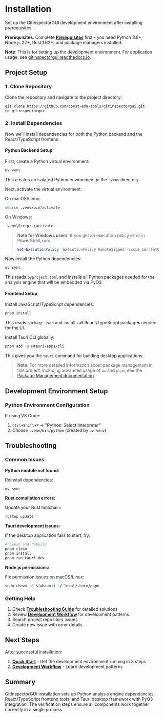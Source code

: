 # Installation

Set up the GitInspectorGUI development environment after installing prerequisites.

**Prerequisites**: Complete **[Prerequisites](01-prerequisites.md)** first - you need
Python 3.8+, Node.js 22+, Rust 1.63+, and package managers installed.

**Note**: This is for setting up the development environment. For application usage, see
[gitinspectorgui.readthedocs.io](https://gitinspectorgui.readthedocs.io/en/latest/).

## Project Setup

### 1. Clone Repository

Clone the repository and navigate to the project directory:

```bash
git clone https://github.com/boost-edu-tools/gitinspectorgui.git
cd gitinspectorgui
```

### 2. Install Dependencies

Now we'll install dependencies for both the Python backend and the React/TypeScript
frontend.

#### Python Backend Setup

First, create a Python virtual environment:

```bash
uv venv
```

This creates an isolated Python environment in the `.venv` directory.

Next, activate the virtual environment:

On macOS/Linux:

```bash
source .venv/bin/activate
```

On Windows:

```powershell
.venv\Scripts\activate
```

> **Note for Windows users**: If you get an execution policy error in PowerShell, run:
>
> ```powershell
> Set-ExecutionPolicy -ExecutionPolicy RemoteSigned -Scope CurrentUser
> ```

Now install the Python dependencies:

```bash
uv sync
```

This reads `pyproject.toml` and installs all Python packages needed for the analysis
engine that will be embedded via PyO3.

#### Frontend Setup

Install JavaScript/TypeScript dependencies:

```bash
pnpm install
```

This reads `package.json` and installs all React/TypeScript packages needed for the UI.

Install Tauri CLI globally:

```bash
pnpm add -g @tauri-apps/cli
```

This gives you the `tauri` command for building desktop applications.

> **Note**: For more detailed information about package management in this project,
> including advanced usage of `uv` and `pnpm`, see the
> [Package Management documentation](../development/package-management.md).

## Development Environment Setup

### Python Environment Configuration

If using VS Code:

1. `Ctrl+Shift+P` → "Python: Select Interpreter"
2. Choose `.venv/bin/python` (created by `uv venv`)

## Troubleshooting

### Common Issues

**Python module not found:**

Reinstall dependencies:

```bash
uv sync
```

**Rust compilation errors:**

Update your Rust toolchain:

```bash
rustup update
```

**Tauri development issues:**

If the desktop application fails to start, try:

```bash
# Clean and rebuild
pnpm clean
pnpm install
pnpm run tauri dev
```

**Node.js permissions:**

Fix permission issues on macOS/Linux:

```bash
sudo chown -R $(whoami) ~/.local/share/pnpm
```

### Getting Help

1. Check **[Troubleshooting Guide](../development/troubleshooting.md)** for detailed
   solutions
2. Review **[Development Workflow](../development/development-workflow.md)** for
   development patterns
3. Search project repository issues
4. Create new issue with error details

## Next Steps

After successful installation:

1. **[Quick Start](03-quick-start.md)** - Get the development environment running in 3
   steps
2. **[Development Workflow](../development/development-workflow.md)** - Learn
   development patterns

## Summary

GitInspectorGUI installation sets up Python analysis engine dependencies,
React/TypeScript frontend tools, and Tauri desktop framework with PyO3 integration. The
verification steps ensure all components work together correctly in a single process.
